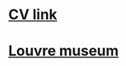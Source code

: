 # [CV link](https://anaistat.github.io/Portfolio/CV/)
# [Louvre museum](https://anaistat.github.io/Portfolio/Louvre-museum/)
